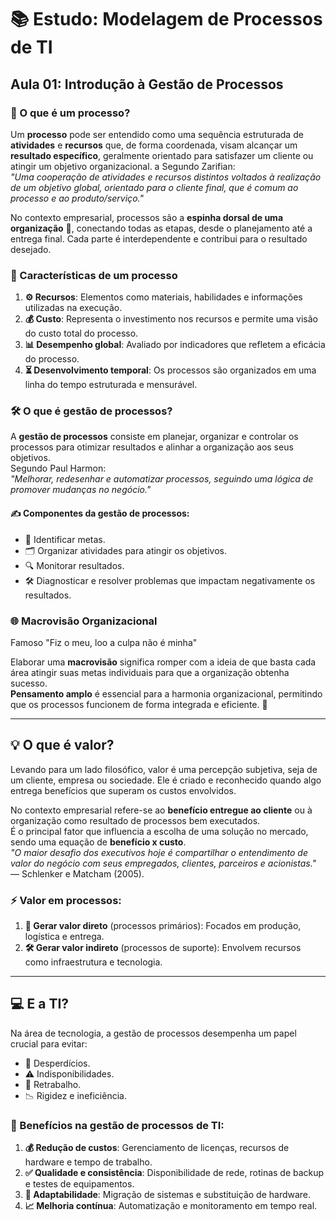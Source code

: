 
# 📚 Estudo: Modelagem de Processos de TI

## Aula 01: Introdução à Gestão de Processos

### 🔄 O que é um processo?

Um **processo** pode ser entendido como uma sequência estruturada de **atividades** e **recursos** que, de forma coordenada, visam alcançar um **resultado específico**, geralmente orientado para satisfazer um cliente ou atingir um objetivo organizacional.  a
Segundo Zarifian:  
*"Uma cooperação de atividades e recursos distintos voltados à realização de um objetivo global, orientado para o cliente final, que é comum ao processo e ao produto/serviço."*  

No contexto empresarial, processos são a **espinha dorsal de uma organização** 🏢, conectando todas as etapas, desde o planejamento até a entrega final. Cada parte é interdependente e contribui para o resultado desejado.

### 📌 Características de um processo
1. **⚙️ Recursos**: Elementos como materiais, habilidades e informações utilizadas na execução.
2. **💰 Custo**: Representa o investimento nos recursos e permite uma visão do custo total do processo.
3. **📊 Desempenho global**: Avaliado por indicadores que refletem a eficácia do processo.
4. **⏳ Desenvolvimento temporal**: Os processos são organizados em uma linha do tempo estruturada e mensurável.

### 🛠️ O que é gestão de processos?

A **gestão de processos** consiste em planejar, organizar e controlar os processos para otimizar resultados e alinhar a organização aos seus objetivos.  
Segundo Paul Harmon:  
*"Melhorar, redesenhar e automatizar processos, seguindo uma lógica de promover mudanças no negócio."*

#### ✍️ Componentes da gestão de processos:
- 🎯 Identificar metas.
- 🗂️ Organizar atividades para atingir os objetivos.
- 🔍 Monitorar resultados.
- 🛠️ Diagnosticar e resolver problemas que impactam negativamente os resultados.

### 🌐 Macrovisão Organizacional

Famoso "Fiz o meu, loo a culpa não é minha"

Elaborar uma **macrovisão** significa romper com a ideia de que basta cada área atingir suas metas individuais para que a organização obtenha sucesso.  
**Pensamento amplo** é essencial para a harmonia organizacional, permitindo que os processos funcionem de forma integrada e eficiente. 🌟

---

## 💡 O que é valor?
Levando para um lado filosófico, valor é uma percepção subjetiva, seja de um cliente, empresa ou sociedade. Ele é criado e reconhecido quando algo entrega benefícios que superam os custos envolvidos. <br>

No contexto empresarial refere-se ao **benefício entregue ao cliente** ou à organização como resultado de processos bem executados.  
É o principal fator que influencia a escolha de uma solução no mercado, sendo uma equação de **benefício x custo**.  
*"O maior desafio dos executivos hoje é compartilhar o entendimento de valor do negócio com seus empregados, clientes, parceiros e acionistas."* — Schlenker e Matcham (2005).

### ⚡ Valor em processos:
1. **🎯 Gerar valor direto** (processos primários): Focados em produção, logística e entrega.
2. **🛠️ Gerar valor indireto** (processos de suporte): Envolvem recursos como infraestrutura e tecnologia.

---

## 💻 E a TI?

Na área de tecnologia, a gestão de processos desempenha um papel crucial para evitar:
- 🚫 Desperdícios.
- ⚠️ Indisponibilidades.
- 🔄 Retrabalho.
- 📉 Rigidez e ineficiência.

### 🚀 Benefícios na gestão de processos de TI:
1. **💰 Redução de custos**: Gerenciamento de licenças, recursos de hardware e tempo de trabalho.
2. **✅ Qualidade e consistência**: Disponibilidade de rede, rotinas de backup e testes de equipamentos.
3. **🔄 Adaptabilidade**: Migração de sistemas e substituição de hardware.
4. **📈 Melhoria contínua**: Automatização e monitoramento em tempo real.
